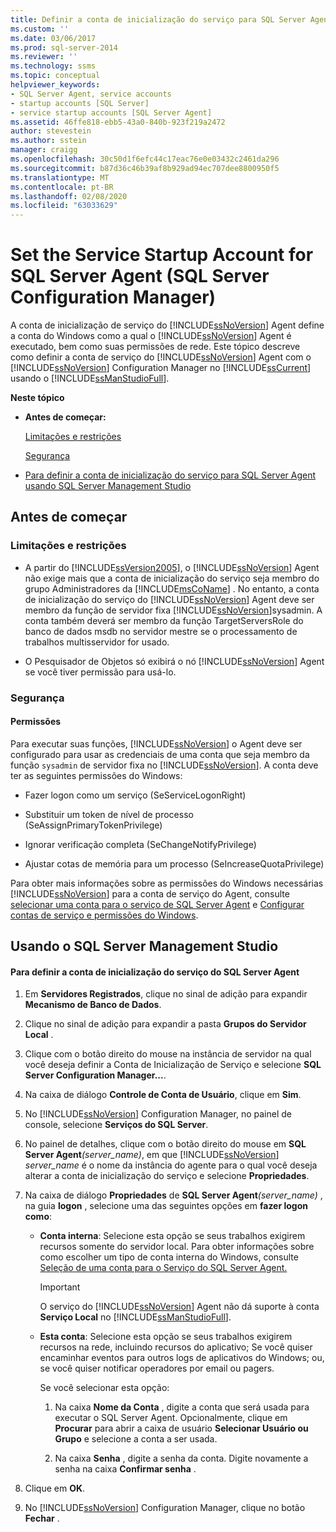 ```yaml
---
title: Definir a conta de inicialização do serviço para SQL Server Agent (SQL Server Configuration Manager) | Microsoft Docs
ms.custom: ''
ms.date: 03/06/2017
ms.prod: sql-server-2014
ms.reviewer: ''
ms.technology: ssms
ms.topic: conceptual
helpviewer_keywords:
- SQL Server Agent, service accounts
- startup accounts [SQL Server]
- service startup accounts [SQL Server Agent]
ms.assetid: 46ffe818-ebb5-43a0-840b-923f219a2472
author: stevestein
ms.author: sstein
manager: craigg
ms.openlocfilehash: 30c50d1f6efc44c17eac76e0e03432c2461da296
ms.sourcegitcommit: b87d36c46b39af8b929ad94ec707dee8800950f5
ms.translationtype: MT
ms.contentlocale: pt-BR
ms.lasthandoff: 02/08/2020
ms.locfileid: "63033629"
---
```

# <a name="set-the-service-startup-account-for-sql-server-agent-sql-server-configuration-manager"></a>Set the Service Startup Account for SQL Server Agent (SQL Server Configuration Manager)
  A conta de inicialização de serviço do [!INCLUDE[ssNoVersion](../../includes/ssnoversion-md.md)] Agent define a conta do Windows como a qual o [!INCLUDE[ssNoVersion](../../includes/ssnoversion-md.md)] Agent é executado, bem como suas permissões de rede. Este tópico descreve como definir a conta de serviço do [!INCLUDE[ssNoVersion](../../includes/ssnoversion-md.md)] Agent com o [!INCLUDE[ssNoVersion](../../includes/ssnoversion-md.md)] Configuration Manager no [!INCLUDE[ssCurrent](../../includes/sscurrent-md.md)] usando o [!INCLUDE[ssManStudioFull](../../includes/ssmanstudiofull-md.md)].  
  
 **Neste tópico**  
  
-   **Antes de começar:**  
  
     [Limitações e restrições](#Restrictions)  
  
     [Segurança](#Security)  
  
-   [Para definir a conta de inicialização do serviço para SQL Server Agent usando SQL Server Management Studio](#SSMSProcedure)  
  
##  <a name="BeforeYouBegin"></a> Antes de começar  
  
###  <a name="Restrictions"></a> Limitações e restrições  
  
-   A partir do [!INCLUDE[ssVersion2005](../../includes/ssversion2005-md.md)], o [!INCLUDE[ssNoVersion](../../includes/ssnoversion-md.md)] Agent não exige mais que a conta de inicialização do serviço seja membro do grupo Administradores da [!INCLUDE[msCoName](../../includes/msconame-md.md)] . No entanto, a conta de inicialização do serviço do [!INCLUDE[ssNoVersion](../../includes/ssnoversion-md.md)] Agent deve ser membro da função de servidor fixa [!INCLUDE[ssNoVersion](../../includes/ssnoversion-md.md)]sysadmin. A conta também deverá ser membro da função TargetServersRole do banco de dados msdb no servidor mestre se o processamento de trabalhos multisservidor for usado.  
  
-   O Pesquisador de Objetos só exibirá o nó [!INCLUDE[ssNoVersion](../../includes/ssnoversion-md.md)] Agent se você tiver permissão para usá-lo.  
  
###  <a name="Security"></a> Segurança  
  
####  <a name="Permissions"></a> Permissões  
 Para executar suas funções, [!INCLUDE[ssNoVersion](../../includes/ssnoversion-md.md)] o Agent deve ser configurado para usar as credenciais de uma conta que seja membro da função `sysadmin` de servidor fixa no [!INCLUDE[ssNoVersion](../../includes/ssnoversion-md.md)]. A conta deve ter as seguintes permissões do Windows:  
  
-   Fazer logon como um serviço (SeServiceLogonRight)  
  
-   Substituir um token de nível de processo (SeAssignPrimaryTokenPrivilege)  
  
-   Ignorar verificação completa (SeChangeNotifyPrivilege)  
  
-   Ajustar cotas de memória para um processo (SeIncreaseQuotaPrivilege)  
  
 Para obter mais informações sobre as permissões do Windows necessárias [!INCLUDE[ssNoVersion](../../includes/ssnoversion-md.md)] para a conta de serviço do Agent, consulte [selecionar uma conta para o serviço de SQL Server Agent](select-an-account-for-the-sql-server-agent-service.md) e [Configurar contas de serviço e permissões do Windows](../../database-engine/configure-windows/configure-windows-service-accounts-and-permissions.md).  
  
##  <a name="SSMSProcedure"></a> Usando o SQL Server Management Studio  
  
#### <a name="to-set-the-service-startup-account-for-sql-server-agent"></a>Para definir a conta de inicialização do serviço do SQL Server Agent  
  
1.  Em **Servidores Registrados**, clique no sinal de adição para expandir **Mecanismo de Banco de Dados**.  
  
2.  Clique no sinal de adição para expandir a pasta **Grupos do Servidor Local** .  
  
3.  Clique com o botão direito do mouse na instância de servidor na qual você deseja definir a Conta de Inicialização de Serviço e selecione **SQL Server Configuration Manager...**.  
  
4.  Na caixa de diálogo **Controle de Conta de Usuário**, clique em **Sim**.  
  
5.  No [!INCLUDE[ssNoVersion](../../includes/ssnoversion-md.md)] Configuration Manager, no painel de console, selecione **Serviços do SQL Server**.  
  
6.  No painel de detalhes, clique com o botão direito do mouse em **SQL Server Agent**_(server_name)_, em que [!INCLUDE[ssNoVersion](../../includes/ssnoversion-md.md)] *server_name* é o nome da instância do agente para o qual você deseja alterar a conta de inicialização do serviço e selecione **Propriedades**.  
  
7.  Na caixa de diálogo **Propriedades** de **SQL Server Agent**_(server_name)_ , na guia **logon** , selecione uma das seguintes opções em **fazer logon como**:  
  
    -   **Conta interna**: Selecione esta opção se seus trabalhos exigirem recursos somente do servidor local. Para obter informações sobre como escolher um tipo de conta interna do Windows, consulte [Seleção de uma conta para o Serviço do SQL Server Agent.](https://msdn.microsoft.com/library/ms191543.aspx)  
  
        > [!IMPORTANT]  
        >  O serviço do [!INCLUDE[ssNoVersion](../../includes/ssnoversion-md.md)] Agent não dá suporte à conta **Serviço Local** no [!INCLUDE[ssManStudioFull](../../includes/ssmanstudiofull-md.md)].  
  
    -   **Esta conta**: Selecione esta opção se seus trabalhos exigirem recursos na rede, incluindo recursos do aplicativo; Se você quiser encaminhar eventos para outros logs de aplicativos do Windows; ou, se você quiser notificar operadores por email ou pagers.  
  
         Se você selecionar esta opção:  
  
        1.  Na caixa **Nome da Conta** , digite a conta que será usada para executar o SQL Server Agent. Opcionalmente, clique em **Procurar** para abrir a caixa de usuário **Selecionar Usuário ou Grupo** e selecione a conta a ser usada.  
  
        2.  Na caixa **Senha** , digite a senha da conta. Digite novamente a senha na caixa **Confirmar senha** .  
  
8.  Clique em **OK**.  
  
9. No [!INCLUDE[ssNoVersion](../../includes/ssnoversion-md.md)] Configuration Manager, clique no botão **Fechar** .  
  
  

